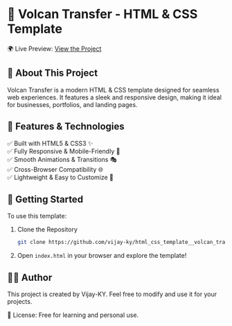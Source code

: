 # 🌋 Volcan Transfer - HTML & CSS Template  

🌍 Live Preview: [View the Project](https://vijay-ky.github.io/html_css_template__volcan_transfer/)  

## 📌 About This Project  
Volcan Transfer is a modern HTML & CSS template designed for seamless web experiences. It features a sleek and responsive design, making it ideal for businesses, portfolios, and landing pages.  

## 🎨 Features & Technologies  
✅ Built with HTML5 & CSS3 ✨  
✅ Fully Responsive & Mobile-Friendly 📱  
✅ Smooth Animations & Transitions 🎭  
✅ Cross-Browser Compatibility 🌐  
✅ Lightweight & Easy to Customize 🔧  

## 🚀 Getting Started  
To use this template:  
1. Clone the Repository  
   ```sh
   git clone https://github.com/vijay-ky/html_css_template__volcan_transfer.git
   ```
2. Open `index.html` in your browser and explore the template!  

## 👨‍💻 Author  
This project is created by Vijay-KY. Feel free to modify and use it for your projects.  

📜 License: Free for learning and personal use.
